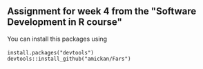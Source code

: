 ## Assignment for week 4 from the "Software Development in R course"

You can install this packages using </br></br>
```install.packages("devtools")``` </br>
```devtools::install_github("amickan/Fars")```
